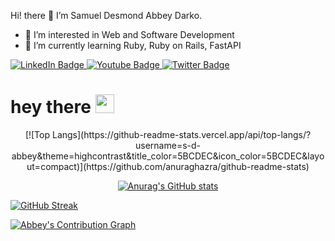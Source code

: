 Hi! there 👋  I’m Samuel Desmond Abbey Darko.

- 👀 I’m interested in Web and Software Development
- 🌱 I’m currently learning Ruby, Ruby on Rails, FastAPI
<img src="https://komarev.com/ghpvc/?username=s-d-abbey&style=flat-square&color=blue" alt=""/>
<div id="badges">
  <a href="https://www.linkedin.com/in/samuel-desmond-abbey-darko-b5586b1b5/">
    <img src="https://img.shields.io/badge/LinkedIn-blue?style=for-the-badge&logo=linkedin&logoColor=white" alt="LinkedIn Badge"/>
  </a>
  <a href="https://www.instagram.com/s.d.abbey/">
    <img src="https://img.shields.io/badge/Instagram-red?style=for-the-badge&logo=youtube&logoColor=white" alt="Youtube Badge"/>
  </a>
  <a href="https://twitter.com/s_d_abbey">
    <img src="https://img.shields.io/badge/Twitter-blue?style=for-the-badge&logo=twitter&logoColor=white" alt="Twitter Badge"/>
  </a>
  
</div>

  
<h1>
  hey there
  <img src="https://media.giphy.com/media/hvRJCLFzcasrR4ia7z/giphy.gif" width="30px"/>
</h1>


<div align="center">
[![Top Langs](https://github-readme-stats.vercel.app/api/top-langs/?username=s-d-abbey&theme=highcontrast&title_color=5BCDEC&icon_color=5BCDEC&layout=compact)](https://github.com/anuraghazra/github-readme-stats)
  
[![Anurag's GitHub stats](https://github-readme-stats.vercel.app/api?username=s-d-abbey&show_icons=true&theme=highcontrast&title_color=5BCDEC&icon_color=5BCDEC)](https://github.com/anuraghazra/github-readme-stats)
</div>


[![GitHub Streak](https://streak-stats.demolab.com/?user=s-d-abbey&theme=highcontrast&ring=5BCDEC&currStreakLabel=5BCDEC&fire=5BCDEC)](https://git.io/streak-stats)

[![Abbey's Contribution Graph](https://activity-graph.herokuapp.com/graph?username=s-d-abbey&theme=react-dark)](https://github.com/ashutosh00710/github-readme-activity-graph)
